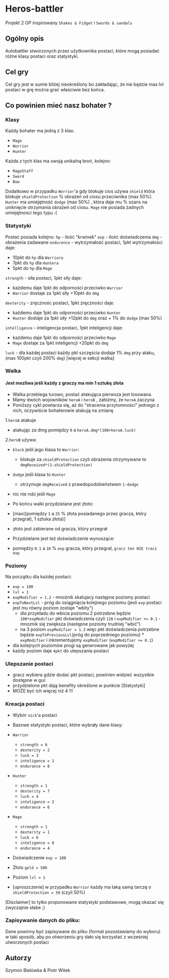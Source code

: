 # Heros-battler
Projekt 2 OP inspirowany `Shakes & Fidget` i `Swords & sandals`

## Ogólny opis
Autobattler stworzonych przez użytkownika postaci, które mogą posiadać różne klasy postaci oraz statystyki.

## Cel gry 
Cel gry jest w sumie bliżej nieokreślony bo zakładając, że nie będzie max lvl postaci w grę można grać właściwie bez końca.

## Co powinien mieć nasz bohater ?

### Klasy
Każdy bohater ma jedną z 3 klas:
- `Mage`
- `Worrior`
- `Hunter`

Każda z tych klas ma swoją unikalną broń, kolejno:
- `MageStaff`
- `Sword`
- `Bow`
 
Dodatkowo w przypadku `Worrior`'a gdy blokuje cios używa `shield` która blokuje `shieldProtection` % obrażeń od ciosu przeciwnika (max 50%).
`Hunter` ma umiejętność `dodge`  (max 50%) , która daje mu % szans na uniknięcie otrzymania obrażeń od ciosu.
`Mage` nie posiada żadnych umiejętnosci tego typu :(

### Statystyki

Postać posiada kolejno:
`hp` - ilość "krwinek"
`exp` - ilość doświadczenia
`dmg` - obrażenia zadawane
`endurence` - wytrzymałość postaci, 1pkt wytrzymałości daje:
  - 10pkt do `hp` dla `Warriora`
  - 7pkt do `hp` dla `Huntera`
  - 5pkt do `hp` dla `Mage`
 
 `strength` - siła postaci, 1pkt siły daje:
 - każdemu daje 1pkt do odporności przeciwko `Warrior`
 - `Warrior` dostaje za 1pkt siły +10pkt do `dmg`
 
 `dexterity` - zręcznośc postaci, 1pkt zręczności daje:
 - każdemu daje 1pkt do odporności przeciwko `Hunter`
 - `Hunter` dostaje za 1pkt siły +12pkt do `dmg` oraz + 1% do `dodge` (max 50%)
 
 `intelligence` - inteligencja postaci, 1pkt inteligencji daje:
  - każdemu daje 1pkt do odporności przeciwko `Mage`
 - `Mage` dostaje za 1pkt inteligencji +20pkt do `dmg`
 
 `luck` - dla każdej postaci każdy pkt szczęścia dodaje 1% `dmg` przy ataku, (max 100pkt czyli 200% `dmg`) [więcej w sekcji walka]
 
 ### Walka
 #### Jest mozliwa jeśli każdy z graczy ma min 1 sztukę złota
 - Walka przebiega turowo, postać atakująca pierwsza jest losowana.
 - Mamy dwóch wojowników `heroA` i `heroB` , załóżmy, że `heroA` zaczyna
 - Poniższy cykl powtarza się, aż do "stracenia przytomności" jednego z nich, oczywiście bohaterowie atakują na zmianę
 
  1.`heroA` atakuje 
   - atakując za dmg pomiędzy `0` a `heroA.dmg*(100+heroA.luck)` 
   
  2.`heroB` używa:
   - `block` jeśli jego klasa to `Warrior`:
     - blokuje za `shieldProtection` czyli obrażenia otrzymywane to `dmgReceived*(1-shieldProtection)`
   - `dodge` jeśli klasa to `Hunter`
     - otrzymuje `dmgReceived` z prawdopodobieństwem `1-dodge`
   -  nic nie robi jeśli `Mage`
  
  - Po końcu walki przydzielane jest złoto:
   - [max((pomiędzy `1` a `25` % złota posiadanego przez gracza, który przegrał), 1 sztuka złota)]
   - złoto jest zabierane od gracza, który przegrał
  
  - Przydzielane jest też doświadczenie wynoszące:
   - pomiędzy `0.1` a `10` % `exp` gracza, który przegrał, `gracz ten NIE traci exp`
  
  ### Poziomy
  Na początku dla każdej postaci:
  - `exp = 100` 
  - `lvl = 1` 
  - `expModifier = 1.2` - mnożnik skalujacy następne poziomy postaci
  - `expToNextLvl` - próg do osiągnięcia kolejnego poziomu (jesli `exp` postaci jest mu równy poziom zostaje "wbity")
    - dla przykładu do wbicia poziomu 2 potrzebne będzie `100*expModifier` pkt doświadczenia czyli `120` i `expModifier += 0.1` - mnoznik się zwiększa (następne poziomy trudniej "wbić")
    - na 3 poziom `expModifier = 1.3` więc pkt doświadczenia potrzebne będzie `expToPreviousLvl`(próg do poprzedniego poziomu) * `expModifier` i inkrementujemy `expModifier` (`expModifier += 0.1`)
  - dla kolejnych poziomów progi są generowane jak powyżej
  - każdy poziom daje `4pkt` do ulepszania postaci
  
  ### Ulepszanie postaci
  - gracz wybiera gdzie dodać pkt postaci, powinien widzieć wszystkie dostępne w gui:
   - przydzielone pkt dają benefity określone w punkcie [Statystyki]
   - MOŻE być ich więcej niż 4 !!!
  
  ### Kreacja postaci
   - Wybór `nick`'a postaci
   - Bazowe statystyki postaci, które wybrały dane klasy:
    
   - `Warrior`
     - `strength = 6`
     - `dexterity = 2`
     - `luck = 3`
     - `inteligence = 1`
     - `endurance = 8`

   - `Hunter`
     - `strength = 1`
     - `dexterity = 7`
     - `luck = 4`
     - `inteligence = 2`
     - `endurance = 6`

   - `Mage`
     - `strength = 1`
     - `dexterity = 1`
     - `luck = 6`
     - `inteligence = 8`
     - `endurance = 4`
   
   - Doświadczenie `exp = 100`
   - Złoto `gold = 500`
   - Poziom `lvl = 1`
   - [uproszczenie] w przypadku `Warrior` każdy ma taką samą tarczę o `shieldProtection = 50` (czyli 50%)
   
   [Disclaimer] to tylko proponowane statystyki podstawowe, mogą okazać się zwyczajnie słabe ;)
   
   ### Zapisywanie danych do pliku:
   Dane powinny być zapisywane do pliku (format pozostawiamy do wyboru) w taki sposób, aby po otworzeniu gry dało się korzystać z wcześniej utworzonych postaci
   
 Autorzy
 -------
 Szymon Bielówka & Piotr Witek
 
 
 
 
